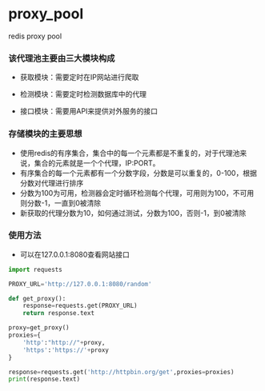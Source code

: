# proxy_pool
redis proxy pool


### 该代理池主要由三大模块构成

* 获取模块：需要定时在IP网站进行爬取

* 检测模块：需要定时检测数据库中的代理

* 接口模块：需要用API来提供对外服务的接口

### 存储模块的主要思想

* 使用redis的有序集合，集合中的每一个元素都是不重复的，对于代理池来说，集合的元素就是一个个代理，IP:PORT。
* 有序集合的每一个元素都有一个分数字段，分数是可以重复的，0-100，根据分数对代理进行排序
* 分数为100为可用，检测器会定时循环检测每个代理，可用则为100，不可用则分数-1，一直到0被清除
* 新获取的代理分数为10，如何通过测试，分数为100，否则-1，到0被清除

### 使用方法

* 可以在127.0.0.1:8080查看网站接口

```python
import requests

PROXY_URL='http://127.0.0.1:8080/random'

def get_proxy():
    response=requests.get(PROXY_URL)
    return response.text

proxy=get_proxy()
proxies={
    'http':"http://"+proxy,
    'https':'https://'+proxy
}

response=requests.get('http://httpbin.org/get',proxies=proxies)
print(response.text)
```
